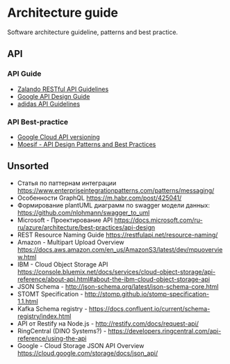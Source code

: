 # Architecture guide
Software architecture guideline, patterns and best practice.

## API
### API Guide
* [Zalando RESTful API Guidelines](https://opensource.zalando.com/restful-api-guidelines/)
* [Google API Design Guide](https://cloud.google.com/apis/design)
* [adidas API Guidelines](https://adidas.gitbook.io/api-guidelines/)

### API Best-practice
* [Google Cloud API versioning](https://cloud.google.com/blog/products/gcp/api-design-which-version-of-versioning-is-right-for-you)
* [Moesif - API Design Patterns and Best Practices](https://www.moesif.com/blog/api-guide/api-design-guidelines/)

## Unsorted
* Статья по паттернам интеграции https://www.enterpriseintegrationpatterns.com/patterns/messaging/
* Особенности GraphQL https://m.habr.com/post/425041/
* Формирование plantUML диаграмм по swagger модели данных: https://github.com/nlohmann/swagger_to_uml
* Microsoft - Проектирование API https://docs.microsoft.com/ru-ru/azure/architecture/best-practices/api-design 
* REST Resource Naming Guide https://restfulapi.net/resource-naming/
* Amazon - Multipart Upload Overview https://docs.aws.amazon.com/en_us/AmazonS3/latest/dev/mpuoverview.html
* IBM - Cloud Object Storage API https://console.bluemix.net/docs/services/cloud-object-storage/api-reference/about-api.html#about-the-ibm-cloud-object-storage-api
* JSON Schema - http://json-schema.org/latest/json-schema-core.html
* STOMT Specification - http://stomp.github.io/stomp-specification-1.1.html
* Kafka Schema registry - https://docs.confluent.io/current/schema-registry/index.html
* API от Restify на Node.js - http://restify.com/docs/request-api/
* RingCentral (DINO Systems?) - https://developers.ringcentral.com/api-reference/using-the-api
* Google - Cloud Storage JSON API Overview https://cloud.google.com/storage/docs/json_api/
